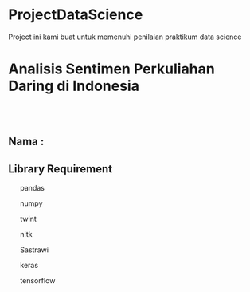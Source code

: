 # ProjectDataScience

Project ini kami buat untuk memenuhi penilaian praktikum data science
<h1>Analisis Sentimen Perkuliahan Daring di Indonesia</h1><br><br>
<h2>Nama : </h2>

<h2>Library Requirement</h2>
<ul>pandas</ul>
<ul>numpy</ul>
<ul>twint</ul>
<ul>nltk</ul>
<ul>Sastrawi</ul>
<ul>keras</ul>
<ul>tensorflow</ul>

